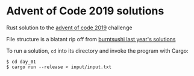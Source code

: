 # Advent of Code 2019 solutions

Rust solution to the [advent of code 2019](https://adventofcode.com/2019) challenge

File structure is a blatant rip off from [burntsushi last year's solutions](https://github.com/BurntSushi/advent-of-code)


To run a solution, `cd` into its directory and invoke the program with Cargo:

```
$ cd day_01
$ cargo run --release < input/input.txt
```
